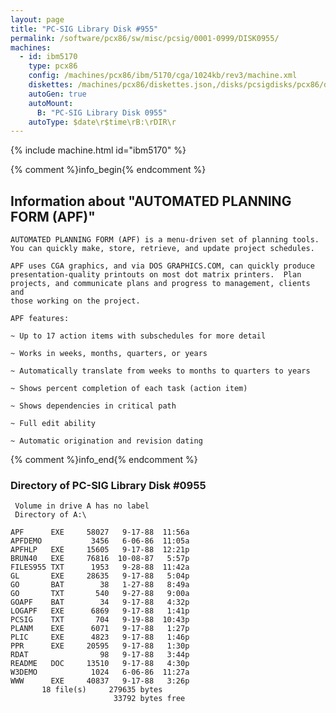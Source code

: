 ```yaml
---
layout: page
title: "PC-SIG Library Disk #955"
permalink: /software/pcx86/sw/misc/pcsig/0001-0999/DISK0955/
machines:
  - id: ibm5170
    type: pcx86
    config: /machines/pcx86/ibm/5170/cga/1024kb/rev3/machine.xml
    diskettes: /machines/pcx86/diskettes.json,/disks/pcsigdisks/pcx86/diskettes.json
    autoGen: true
    autoMount:
      B: "PC-SIG Library Disk 0955"
    autoType: $date\r$time\rB:\rDIR\r
---
```


{% include machine.html id="ibm5170" %}

{% comment %}info_begin{% endcomment %}

## Information about "AUTOMATED PLANNING FORM (APF)"

    AUTOMATED PLANNING FORM (APF) is a menu-driven set of planning tools.
    You can quickly make, store, retrieve, and update project schedules.
    
    APF uses CGA graphics, and via DOS GRAPHICS.COM, can quickly produce
    presentation-quality printouts on most dot matrix printers.  Plan
    projects, and communicate plans and progress to management, clients and
    those working on the project.
    
    APF features:
    
    ~ Up to 17 action items with subschedules for more detail
    
    ~ Works in weeks, months, quarters, or years
    
    ~ Automatically translate from weeks to months to quarters to years
    
    ~ Shows percent completion of each task (action item)
    
    ~ Shows dependencies in critical path
    
    ~ Full edit ability
    
    ~ Automatic origination and revision dating
{% comment %}info_end{% endcomment %}


### Directory of PC-SIG Library Disk #0955

     Volume in drive A has no label
     Directory of A:\

    APF      EXE     58027   9-17-88  11:56a
    APFDEMO           3456   6-06-86  11:05a
    APFHLP   EXE     15605   9-17-88  12:21p
    BRUN40   EXE     76816  10-08-87   5:57p
    FILES955 TXT      1953   9-28-88  11:42a
    GL       EXE     28635   9-17-88   5:04p
    GO       BAT        38   1-27-88   8:49a
    GO       TXT       540   9-27-88   9:00a
    GOAPF    BAT        34   9-17-88   4:32p
    LOGAPF   EXE      6869   9-17-88   1:41p
    PCSIG    TXT       704   9-19-88  10:43p
    PLANM    EXE      6071   9-17-88   1:27p
    PLIC     EXE      4823   9-17-88   1:46p
    PPR      EXE     20595   9-17-88   1:30p
    RDAT                98   9-17-88   3:44p
    README   DOC     13510   9-17-88   4:30p
    W3DEMO            1024   6-06-86  11:27a
    WWW      EXE     40837   9-17-88   3:26p
           18 file(s)     279635 bytes
                           33792 bytes free
